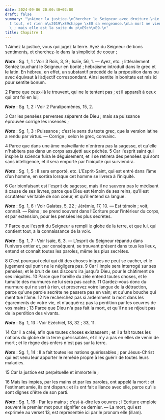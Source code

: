 ```yaml
---
date: 2024-09-06 20:00:40+02:00
draft: false
summary: "\nAimer la justice.\nChercher le Seigneur avec droiture.\nLe Seigneur conna\xEE\
  t tout, et rien n\u2019\xE9chappe \xE0 sa vengeance.\nLa mort ne vient pas de Dieu\
  \ ; mais elle est la suite du p\xE9ch\xE9.\n"
title: Chapitre 1
---
```





1 Aimez la justice, vous qui jugez la terre. Ayez du Seigneur de bons sentiments, et cherchez-le dans la simplicité de coeur ;

***Note*** :  Sg. 1, 1 : Voir 3 Rois, 3, 9 ; Isaïe, 56, 1. ― Ayez, etc. ; littéralement Sentez touchant le Seigneur en bonté ; hébraïsme introduit dans le grec et le latin. En hébreu, en effet, un substantif précédé de la préposition dans ou avec équivaut à l’adjectif correspondant. Ainsi sentite in bonitate est mis ici pour sentite bonum.

2 Parce que ceux-là le trouvent, qui ne le tentent pas ; et il apparaît à ceux qui ont foi en lui;

***Note*** :  Sg. 1, 2 : Voir 2 Paralipomènes, 15, 2.


3 Car les pensées perverses séparent de Dieu ; mais sa puissance éprouvée corrige les insensés ;

***Note*** :  Sg. 1, 3 : Puissance ; c’est le sens du texte grec, que la version latine a rendu par virtus. ― Corrige ; selon le grec, convainc.

4 Parce que dans une âme malveillante n'entrera pas la sagesse, et qu'elle n'habitera pas dans un corps assujetti aux péchés. 5 Car l'esprit saint qui inspire la science fuira le déguisement, et il se retirera des pensées qui sont sans intelligence, et il sera emporté par l'iniquité qui surviendra.

***Note*** :  Sg. 1, 5 : Il sera emporté, etc. L’Esprit-Saint, qui est entré dans l’âme d’un homme, en sortira lorsque cet homme se livrera à l’iniquité.


6 Car bienfaisant est l'esprit de sagesse, mais il ne sauvera pas le médisant à cause de ses lèvres, parce que Dieu est témoin de ses reins, qu'il est scrutateur véritable de son coeur, et qu'il entend sa langue.

***Note*** :  Sg. 1, 6 : Voir Galates, 5, 22 ; Jérémie, 17, 10. ― Est témoin ; voit, connaît. ― Reins ; se prend souvent dans l’Ecriture pour l’intérieur du corps, et par extension, pour les pensées les plus secrètes.

7 Parce que l'esprit du Seigneur a rempli le globe de la terre, et que lui, qui contient tout, a la connaissance de la voix.

***Note*** :  Sg. 1, 7 : Voir Isaïe, 6, 3. ― L’esprit du Seigneur répandu dans l’univers entier et, par conséquent, se trouvant présent dans tous les lieux, entend et connaît toutes les paroles, même les plus secrètes.

8 C'est pourquoi celui qui dit des choses iniques ne peut se cacher, et le jugement qui punit ne le négligera pas. 9 Car l'impie sera interrogé sur ses pensées; et le bruit de ses discours ira jusqu'à Dieu, pour le châtiment de ses iniquités. 10 Parce que l'oreille du zèle entend toutes choses, et le tumulte des murmures ne lui sera pas caché. 11 Gardez-vous donc du murmure qui ne sert à rien, et préservez votre langue de la détraction, parce qu'une parole secrète ne passera pas en vain; et qu'une bouche qui ment tue l'âme. 12 Ne recherchez pas si ardemment la mort dans les égarements de votre vie, et n'acquérez pas la perdition par les oeuvres de vos mains ; 13 Parce que Dieu n'a pas fait la mort, et qu'il ne se réjouit pas de la perdition des vivants.

***Note*** :  Sg. 1, 13 : Voir Ezéchiel, 18, 32 ; 33, 11.

14 Car il a créé, afin que toutes choses existassent ; et il a fait toutes les nations du globe de la terre guérissables, et il n'y a pas en elles de venin de mort ; et le règne des enfers n'est pas sur la terre.

***Note*** :  Sg. 1, 14 : Il a fait toutes les nations guérissables ; par Jésus-Christ qui est venu leur apporter le remède propre à les guérir de toutes leurs maladies.

15 Car la justice est perpétuelle et immortelle ;


16 Mais les impies, par les mains et par les paroles, ont appelé la mort : et l'estimant amie, ils ont disparu; et ils ont fait alliance avec elle, parce qu'ils sont dignes d'être de son parti.

***Note*** :  Sg. 1, 16 : Par les mains ; c’est-à-dire les oeuvres ; l’Ecriture emploie souvent le premier mot pour signifier ce dernier. ― La mort, qui est exprimée au verset 13, est représentée ici par le pronom elle (illam).

